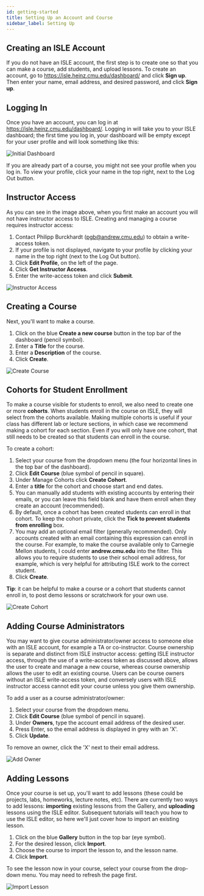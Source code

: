 ```yaml
---
id: getting-started
title: Setting Up an Account and Course
sidebar_label: Setting Up
---
```


## Creating an ISLE Account

If you do not have an ISLE account, the first step is to create one so that you can make a course, add students, and upload lessons. To create an account, go to <https://isle.heinz.cmu.edu/dashboard/> and click **Sign up**. Then enter your name, email address, and desired password, and click **Sign up**.

## Logging In

Once you have an account, you can log in at <https://isle.heinz.cmu.edu/dashboard/>. Logging in will take you to your ISLE dashboard; the first time you log in, your dashboard will be empty except for your user profile and will look something like this:

![Initial Dashboard](assets/images/initial_dashboard.png)

If you are already part of a course, you might not see your profile when you log in. To view your profile, click your name in the top right, next to the Log Out button.

## Instructor Access

As you can see in the image above, when you first make an account you will not have instructor access to ISLE. Creating and managing a course requires instructor access:

1. Contact Philipp Burckhardt (pgb@andrew.cmu.edu) to obtain a write-access token.
2. If your profile is not displayed, navigate to your profile by clicking your name in the top right (next to the Log Out button).
3. Click **Edit Profile**, on the left of the page.
4. Click **Get Instructor Access**.
5. Enter the write-access token and click **Submit**.

![Instructor Access](assets/gifs/instructor_access.gif)

## Creating a Course

Next, you'll want to make a course. 

1. Click on the blue **Create a new course** button in the top bar of the dashboard (pencil symbol).
2. Enter a **Title** for the course.
3. Enter a **Description** of the course. 
4. Click **Create**.

![Create Course](assets/gifs/create_course.gif)

## Cohorts for Student Enrollment

To make a course visible for students to enroll, we also need to create one or more **cohorts**. When students enroll in the course on ISLE, they will select from the cohorts available. Making multiple cohorts is useful if your class has different lab or lecture sections, in which case we recommend making a cohort for each section. Even if you will only have one cohort, that still needs to be created so that students can enroll in the course.

To create a cohort:

1. Select your course from the dropdown menu (the four horizontal lines in the top bar of the dashboard).
2. Click **Edit Course** (blue symbol of pencil in square).
3. Under Manage Cohorts click **Create Cohort**.
4. Enter a **title** for the cohort and choose start and end dates.
5. You can manually add students with existing accounts by entering their emails, or you can leave this field blank and have them enroll when they create an account (recommended).
6. By default, once a cohort has been created students can enroll in that cohort. To keep the cohort private, click the **Tick to prevent students from enrolling** box.
7. You may add an optional email filter (generally recommended). Only accounts created with an email containing this expression can enroll in the course. For example, to make the course available only to Carnegie Mellon students, I could enter **andrew.cmu.edu** into the filter. This allows you to require students to use their school email address, for example, which is very helpful for attributing ISLE work to the correct student.
8. Click **Create**.

**Tip**: it can be helpful to make a course or a cohort that students cannot enroll in, to post demo lessons or scratchwork for your own use.

![Create Cohort](assets/gifs/create_cohort.gif)

## Adding Course Administrators

You may want to give course administrator/owner access to someone else with an ISLE account, for example a TA or co-instructor. Course ownership is separate and distinct from ISLE instructor access: getting ISLE instructor access, through the use of a write-access token as discussed above, allows the user to create and manage a new course, whereas course ownership allows the user to edit an existing course. Users can be course owners without an ISLE write-access token, and conversely users with ISLE instructor access cannot edit your course unless you give them ownership.

To add a user as a course administrator/owner:

1. Select your course from the dropdown menu.
2. Click **Edit Course** (blue symbol of pencil in square).
3. Under **Owners**, type the account email address of the desired user.
4. Press Enter, so the email address is displayed in grey with an 'X'.
5. Click **Update**.

To remove an owner, click the 'X' next to their email address.

![Add Owner](assets/gifs/add_owner.gif)

## Adding Lessons

Once your course is set up, you'll want to add lessons (these could be projects, labs, homeworks, lecture notes, etc). There are currently two ways to add lessons: **importing** existing lessons from the Gallery, and **uploading** lessons using the ISLE editor. Subsequent tutorials will teach you how to use the ISLE editor, so here we'll just cover how to import an existing lesson.

1. Click on the blue **Gallery** button in the top bar (eye symbol).
2. For the desired lesson, click **Import**.
3. Choose the course to import the lesson to, and the lesson name.
4. Click **Import**.

To see the lesson now in your course, select your course from the drop-down menu. You may need to refresh the page first.

![Import Lesson](assets/gifs/import_lesson.gif)